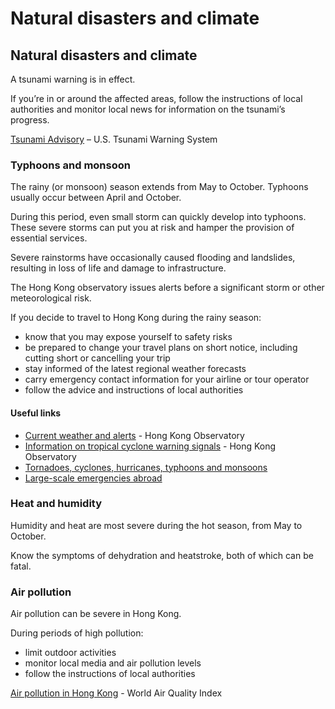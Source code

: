 # Natural disasters and climate

## Natural disasters and climate

A tsunami warning is in effect.

If you’re in or around the affected areas, follow the instructions of local authorities and monitor local news for information on the tsunami’s progress.

[Tsunami Advisory](http://www.tsunami.gov/) – U.S. Tsunami Warning System

### Typhoons and monsoon

The rainy (or monsoon) season extends from May to October. Typhoons usually occur between April and October.

During this period, even small storm can quickly develop into typhoons. These severe storms can put you at risk and hamper the provision of essential services.

Severe rainstorms have occasionally caused flooding and landslides, resulting in loss of life and damage to infrastructure.

The Hong Kong observatory issues alerts before a significant storm or other meteorological risk.

If you decide to travel to Hong Kong during the rainy season:

* know that you may expose yourself to safety risks
* be prepared to change your travel plans on short notice, including cutting short or cancelling your trip
* stay informed of the latest regional weather forecasts
* carry emergency contact information for your airline or tour operator
* follow the advice and instructions of local authorities

#### Useful links

* [Current weather and alerts](https://www.hko.gov.hk/en/index.html) - Hong Kong Observatory
* [Information on tropical cyclone warning signals](https://www.hko.gov.hk/publica/gen_pub/tcws.pdf) - Hong Kong Observatory
* [Tornadoes, cyclones, hurricanes, typhoons and monsoons](https://travel.gc.ca/travelling/health-safety/hurricanes-typhoons-cyclones-monsoons)
* [Large-scale emergencies abroad](https://travel.gc.ca/assistance/emergency-info/large-scale-emergencies-abroad)

### Heat and humidity

Humidity and heat are most severe during the hot season, from May to October.

Know the symptoms of dehydration and heatstroke, both of which can be fatal.

### Air pollution

Air pollution can be severe in Hong Kong.

During periods of high pollution:

* limit outdoor activities
* monitor local media and air pollution levels
* follow the instructions of local authorities

[Air pollution in Hong Kong](https://aqicn.org/city/hongkong/) - World Air Quality Index